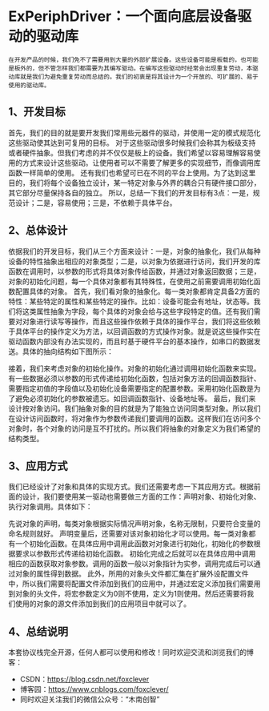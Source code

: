 # ExPeriphDriver：一个面向底层设备驱动的驱动库

    在开发产品的时候，我们免不了需要用到大量的外部扩展设备。这些设备可能是板载的，也可能是板外的，但不管怎样我们都需要为其编写驱动。在编写这些驱动时经常会出现重复劳动，本驱动库就是我们为避免重复劳动而总结的。我们的初衷是将其设计为一个开放的、可扩展的、易于使用的驱动库。

## 1、开发目标
首先，我们的目的就是要开发我们常用些元器件的驱动，并使用一定的模式规范化这些驱动使其达到可复用的目标。
对于这些驱动很多时候我们会称其为板级支持或者硬件抽象。但我们考虑的并不仅仅是板上的设备。我们希望以容易理解容易使用的方式来设计这些驱动。让使用者可以不需要了解更多的实现细节，而像调用库函数一样简单的使用。
还有我们也希望可已在不同的平台上使用。为了达到这里目的，我们将每个设备独立设计，某一特定对象与外界的耦合只有硬件接口部分，其它部分尽量保持各自的独立。
所以，总结一下我们的开发目标有3点：一是，规范设计；二是，容易使用；三是，不依赖于具体平台。

## 2、总体设计
依据我们的开发目标，我们从三个方面来设计：一是，对象的抽象化，我们从每种设备的特性抽象出相应的对象类型；二是，以对象为依据进行访问，我们开发的库函数在调用时，以参数的形式将具体对象传给函数，并通过对象返回数据；三是，对象的初始化问题，每一个具体对象都有其特殊性，在使用之前需要调用初始化函数配置具体的对象。
首先，我们看对象的抽象化。每一类对象都肯定具备2方面的特性：某些特定的属性和某些特定的操作。比如：设备可能会有地址，状态等。我们将这类属性抽象为字段，每个具体的对象会给与这些字段特定的值。还有我们需要对对象进行读写等操作，而且这些操作依赖于具体的操作平台，我们将这些依赖于具体平台的操作定义为方法，以回调函数的方式操作对象。就是说这些操作实在驱动函数内部没有办法实现的，而且时基于硬件平台的基本操作，如串口的数据发送。具体的抽向结构如下图所示：
 
接着，我们来考虑对象的初始化操作。对象的初始化通过调用初始化函数来实现。有一些数据必须以参数的形式传递给初始化函数，包括对象方法的回调函数指针、需要指定初值的字段值以及初始化设备需要指定的配置参数。采用初始化函数是为了避免必须初始化的参数被遗忘。如回调函数指针、设备地址等。
最后，我们来设计按对象访问。我们抽象对象的目的就是为了能独立访问同类型对象。所以我们在设计访问函数时，将对象作为参数传递我们要调用的函数。这样我们在访问多个对象时，各个对象的访问是互不打扰的。所以我们将抽象的对象定义为我们希望的结构类型。

## 3、应用方式
我们已经设计了对象和具体的实现方式。我们还需要考虑一下其应用方式。根据前面的设计，我们要使用某一驱动也需要做三方面的工作：声明对象、初始化对象、执行对象调用。具体如下：
 
先说对象的声明，每类对象根据实际情况声明对象，名称无限制，只要符合变量的命名规则就好。
声明变量后，还需要对该对象初始化才可以使用。每一类对象都有一个初始化函数。在具体应用中调用此函数对对象进行初始化，初始化的参数根据要求以参数形式传递给初始化函数。
初始化完成之后就可以在具体应用中调用相应的函数获取对象参数。调用的函数一般以对象指针为实参，调用完成后可以通过对象的属性得到数据。
此外，所用的对象头文件都汇集在扩展外设配置文件中，所以我们需要将配置文件添加到我们的应用中，并通过宏定义添加我们需要用到对象的头文件，将宏参数定义为0则不使用，定义为1则使用。然后还需要将我们使用的对象的源文件添加到我们的应用项目中就可以了。

## 4、总结说明
本套协议栈完全开源，任何人都可以使用和修改！同时欢迎交流和浏览我们的博客：
- CSDN：https://blog.csdn.net/foxclever
- 博客园：https://www.cnblogs.com/foxclever/
- 同时欢迎关注我们的微信公众号：“木南创智”
